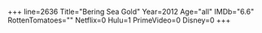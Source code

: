+++
line=2636
Title="Bering Sea Gold"
Year=2012
Age="all"
IMDb="6.6"
RottenTomatoes=""
Netflix=0
Hulu=1
PrimeVideo=0
Disney=0
+++


